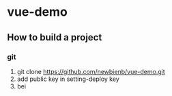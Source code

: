 # vue-demo
## How to build a project
### git
1. git clone https://github.com/newbienb/vue-demo.git
2. add public key in setting-deploy key
3. bei 
